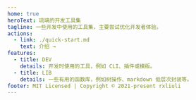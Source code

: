```yaml
---
home: true
heroText: 琉璃的开发工具集
tagline: 一些开发中使用的工具集，主要尝试优化开发者体验。
actions:
  - link: ./quick-start.md
    text: 介绍 →
features:
  - title: DEV
    details: 开发时使用的工具，例如 CLI、插件或模版。
  - title: LIB
    details: 一些有用的函数库，例如树操作、markdown 低层次封装等。
footer: MIT Licensed | Copyright © 2021-present rxliuli
---
```

